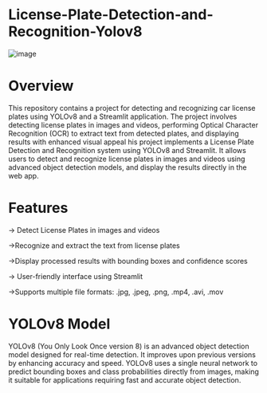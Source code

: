 # License-Plate-Detection-and-Recognition-Yolov8

![image](https://github.com/user-attachments/assets/b05455f2-4424-43c5-92fa-5742d7448710)

# Overview
This repository contains a project for detecting and recognizing car license plates using YOLOv8 and a Streamlit application. The project involves detecting license plates in images and videos, performing Optical Character Recognition (OCR) to extract text from detected plates, and displaying results with enhanced visual appeal
his project implements a License Plate Detection and Recognition system using YOLOv8 and Streamlit. It allows users to detect and recognize license plates in images and videos using advanced object detection models, and display the results directly in the web app.

# Features
-> Detect License Plates in images and videos

->Recognize and extract the text from license plates

->Display processed results with bounding boxes and confidence scores

-> User-friendly interface using Streamlit

->Supports multiple file formats: .jpg, .jpeg, .png, .mp4, .avi, .mov

# YOLOv8 Model
YOLOv8 (You Only Look Once version 8) is an advanced object detection model designed for real-time detection. 
It improves upon previous versions by enhancing accuracy and speed. YOLOv8 uses a single neural network to predict bounding boxes and class probabilities directly from images, making it suitable for applications requiring fast and accurate object detection.



